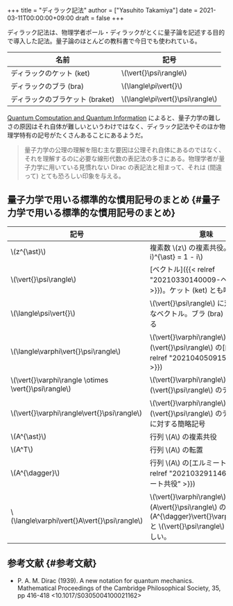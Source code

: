 +++
title = "ディラック記法"
author = ["Yasuhito Takamiya"]
date = 2021-03-11T00:00:00+09:00
draft = false
+++

ディラック記法は、物理学者ポール・ディラックがとくに量子論を記述する目的で導入した記法。量子論のほとんどの教科書で今日でも使われている。

| 名前                 | 記号                               |
|--------------------|----------------------------------|
| ディラックのケット (ket) | \\(\vert{}\psi\rangle\\)           |
| ディラックのブラ (bra) | \\(\langle\pi\vert{}\\)            |
| ディラックのブラケット (braket) | \\(\langle\pi\vert{}\psi\rangle\\) |

[Quantum Computation and Quantum Information](https://www.amazon.co.jp/dp/B07FPFL6HG/) によると、量子力学の難しさの原因はそれ自体が難しいというわけではなく、ディラック記法やそのほか物理学特有の記号がたくさんあることにあるようだ。

> 量子力学の公理の理解を阻む主な要因は公理それ自体にあるのではなく、それを理解するのに必要な線形代数の表記法の多さにある。物理学者が量子力学に用いている見慣れない Dirac の表記法と相まって、それは (間違って) とても恐ろしい印象を与える。


## 量子力学で用いる標準的な慣用記号のまとめ {#量子力学で用いる標準的な慣用記号のまとめ}

| 記号                                                   | 意味                                                                                                                                   |
|------------------------------------------------------|--------------------------------------------------------------------------------------------------------------------------------------|
| \\(z^{\ast}\\)                                         | 複素数 \\(z\\) の複素共役。\\((1 + i)^{\ast} = 1 - i\\)                                                                                |
| \\(\vert{}\psi\rangle\\)                               | [ベクトル]({{< relref "20210330140009-ヘクトル" >}})。ケット (ket) とも呼ばれる。                                                      |
| \\(\langle\psi\vert{}\\)                               | \\(\vert{}\psi\rangle\\) に双対 (dual) なベクトル。ブラ (bra) とも呼ばれる                                                             |
| \\(\langle\varphi\vert{}\psi\rangle\\)                 | \\(\vert{}\varphi\rangle\\) と \\(\vert{}\psi\rangle\\) の[内積]({{< relref "20210405091552-内積" >}})                                 |
| \\(\vert{}\varphi\rangle \otimes \vert{}\psi\rangle\\) | \\(\vert{}\varphi\rangle\\) と \\(\vert{}\psi\rangle\\) のテンソル積                                                                   |
| \\(\vert{}\varphi\rangle\vert{}\psi\rangle\\)          | \\(\vert{}\varphi\rangle\\) と \\(\vert{}\psi\rangle\\) のテンソル積に対する簡略記号                                                   |
| \\(A^{\ast}\\)                                         | 行列 \\(A\\) の複素共役                                                                                                                |
| \\(A^T\\)                                              | 行列 \\(A\\) の転置                                                                                                                    |
| \\(A^{\dagger}\\)                                      | 行列 \\(A\\) の[エルミート共役]({{< relref "20210329114625-エルミート共役" >}})                                                        |
| \\(\langle\varphi\vert{}A\vert{}\psi\rangle\\)         | \\(\vert{}\varphi\rangle\\) と \\(A\vert{}\psi\rangle\\) の内積。\\(A^{\dagger}\vert{}\varphi\rangle\\) と \\(\vert{}\psi\rangle\\) の内積に等しい。 |


## 参考文献 {#参考文献}

-   P. A. M. Dirac (1939). A new notation for quantum mechanics. Mathematical Proceedings of the Cambridge Philosophical Society, 35, pp 416-418 <10.1017/S0305004100021162>
